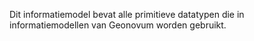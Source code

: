 Dit informatiemodel bevat alle primitieve datatypen die in informatiemodellen van Geonovum worden gebruikt.
